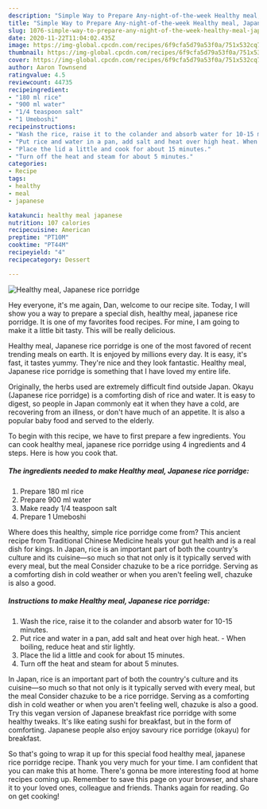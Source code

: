 ```yaml
---
description: "Simple Way to Prepare Any-night-of-the-week Healthy meal, Japanese rice porridge"
title: "Simple Way to Prepare Any-night-of-the-week Healthy meal, Japanese rice porridge"
slug: 1076-simple-way-to-prepare-any-night-of-the-week-healthy-meal-japanese-rice-porridge
date: 2020-11-22T11:04:02.435Z
image: https://img-global.cpcdn.com/recipes/6f9cfa5d79a53f0a/751x532cq70/healthy-meal-japanese-rice-porridge-recipe-main-photo.jpg
thumbnail: https://img-global.cpcdn.com/recipes/6f9cfa5d79a53f0a/751x532cq70/healthy-meal-japanese-rice-porridge-recipe-main-photo.jpg
cover: https://img-global.cpcdn.com/recipes/6f9cfa5d79a53f0a/751x532cq70/healthy-meal-japanese-rice-porridge-recipe-main-photo.jpg
author: Aaron Townsend
ratingvalue: 4.5
reviewcount: 44735
recipeingredient:
- "180 ml rice"
- "900 ml water"
- "1/4 teaspoon salt"
- "1 Umeboshi"
recipeinstructions:
- "Wash the rice, raise it to the colander and absorb water for 10-15 minutes."
- "Put rice and water in a pan, add salt and heat over high heat. When boiling, reduce heat and stir lightly."
- "Place the lid a little and cook for about 15 minutes."
- "Turn off the heat and steam for about 5 minutes."
categories:
- Recipe
tags:
- healthy
- meal
- japanese

katakunci: healthy meal japanese 
nutrition: 107 calories
recipecuisine: American
preptime: "PT10M"
cooktime: "PT44M"
recipeyield: "4"
recipecategory: Dessert

---
```



![Healthy meal, Japanese rice porridge](https://img-global.cpcdn.com/recipes/6f9cfa5d79a53f0a/751x532cq70/healthy-meal-japanese-rice-porridge-recipe-main-photo.jpg)

Hey everyone, it's me again, Dan, welcome to our recipe site. Today, I will show you a way to prepare a special dish, healthy meal, japanese rice porridge. It is one of my favorites food recipes. For mine, I am going to make it a little bit tasty. This will be really delicious.

Healthy meal, Japanese rice porridge is one of the most favored of recent trending meals on earth. It is enjoyed by millions every day. It is easy, it's fast, it tastes yummy. They're nice and they look fantastic. Healthy meal, Japanese rice porridge is something that I have loved my entire life.

Originally, the herbs used are extremely difficult find outside Japan. Okayu (Japanese rice porridge) is a comforting dish of rice and water. It is easy to digest, so people in Japan commonly eat it when they have a cold, are recovering from an illness, or don&#39;t have much of an appetite. It is also a popular baby food and served to the elderly.


To begin with this recipe, we have to first prepare a few ingredients. You can cook healthy meal, japanese rice porridge using 4 ingredients and 4 steps. Here is how you cook that.

<!--inarticleads1-->

##### The ingredients needed to make Healthy meal, Japanese rice porridge:

1. Prepare 180 ml rice
1. Prepare 900 ml water
1. Make ready 1/4 teaspoon salt
1. Prepare 1 Umeboshi


Where does this healthy, simple rice porridge come from? This ancient recipe from Traditional Chinese Medicine heals your gut health and is a real dish for kings. In Japan, rice is an important part of both the country&#39;s culture and its cuisine—so much so that not only is it typically served with every meal, but the meal Consider chazuke to be a rice porridge. Serving as a comforting dish in cold weather or when you aren&#39;t feeling well, chazuke is also a good. 

<!--inarticleads2-->

##### Instructions to make Healthy meal, Japanese rice porridge:

1. Wash the rice, raise it to the colander and absorb water for 10-15 minutes.
1. Put rice and water in a pan, add salt and heat over high heat. - When boiling, reduce heat and stir lightly.
1. Place the lid a little and cook for about 15 minutes.
1. Turn off the heat and steam for about 5 minutes.


In Japan, rice is an important part of both the country&#39;s culture and its cuisine—so much so that not only is it typically served with every meal, but the meal Consider chazuke to be a rice porridge. Serving as a comforting dish in cold weather or when you aren&#39;t feeling well, chazuke is also a good. Try this vegan version of Japanese breakfast rice porridge with some healthy tweaks. It&#39;s like eating sushi for breakfast, but in the form of comforting. Japanese people also enjoy savoury rice porridge (okayu) for breakfast. 

So that's going to wrap it up for this special food healthy meal, japanese rice porridge recipe. Thank you very much for your time. I am confident that you can make this at home. There's gonna be more interesting food at home recipes coming up. Remember to save this page on your browser, and share it to your loved ones, colleague and friends. Thanks again for reading. Go on get cooking!
